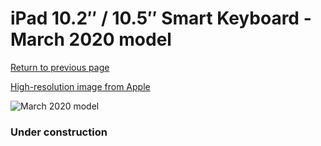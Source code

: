 # iPad 10.2″ / 10.5″ Smart Keyboard - March 2020 model

[Return to previous page](/ipad_pro105)

[High-resolution image from Apple](https://store.storeimages.cdn-apple.com/8756/as-images.apple.com/is/MX3L2?wid=4500&hei=4500&fmt=png)

<div style="width: 384px"><img src="/everypreview/MX3L2.png" alt="March 2020 model"></div>

### Under construction
